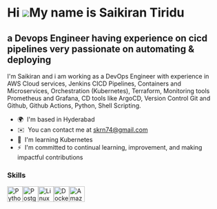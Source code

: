Hi ![](https://user-images.githubusercontent.com/18350557/176309783-0785949b-9127-417c-8b55-ab5a4333674e.gif)My name is Saikiran Tiridu
=======================================================================================================================================

a Devops Engineer having experience on cicd pipelines very passionate on automating & deploying
-----------------------------------------------------------------------------------------------

I'm Saikiran and i am working as a DevOps Engineer with experience in AWS Cloud services, Jenkins CICD Pipelines, Containers and Microservices, Orchestration (Kubernetes), Terraform, Monitoring tools Prometheus and Grafana, CD tools like ArgoCD, Version Control Git and Github, Github Actions, Python, Shell Scripting.

* 🌍  I'm based in Hyderabad
* ✉️  You can contact me at [skrn74@gmail.com](mailto:skrn74@gmail.com)
* 🧠  I'm learning Kubernetes
* ⚡  I'm committed to continual learning, improvement, and making impactful contributions

### Skills


<p align="left">
<a href="https://www.python.org/" target="_blank" rel="noreferrer"><img src="https://raw.githubusercontent.com/danielcranney/readme-generator/main/public/icons/skills/python-colored.svg" width="36" height="36" alt="Python" /></a><a href="https://www.postgresql.org/" target="_blank" rel="noreferrer"><img src="https://raw.githubusercontent.com/danielcranney/readme-generator/main/public/icons/skills/postgresql-colored.svg" width="36" height="36" alt="PostgreSQL" /></a><a href="https://www.linux.org" target="_blank" rel="noreferrer"><img src="https://raw.githubusercontent.com/danielcranney/readme-generator/main/public/icons/skills/linux-colored.svg" width="36" height="36" alt="Linux" /></a><a href="https://www.docker.com/" target="_blank" rel="noreferrer"><img src="https://raw.githubusercontent.com/danielcranney/readme-generator/main/public/icons/skills/docker-colored.svg" width="36" height="36" alt="Docker" /></a><a href="https://aws.amazon.com" target="_blank" rel="noreferrer"><img src="https://raw.githubusercontent.com/danielcranney/readme-generator/main/public/icons/skills/aws-colored.svg" width="36" height="36" alt="Amazon Web Services" /></a>
</p>

